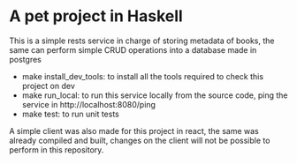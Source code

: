 # A pet project in Haskell

This is a simple rests service in charge of storing metadata of books, the same can perform simple CRUD operations into a database made in postgres

- make install_dev_tools: to install all the tools required to check this project on dev
- make run_local: to run this service locally from the source code, ping the service in http://localhost:8080/ping
- make test: to run unit tests
 
A simple client was also made for this project in react, the same was already compiled and built, changes on the client will not be possible to perform in this repository.